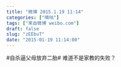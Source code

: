 ```yaml
---
title: "微博 2015.1.19 11:14"
categories: ["嘀咕"]
tags: ["来自微博 weibo.com"]
draft: false
slug: "zEEbuT"
date: "2015-01-19 11:14:00"
---
```


<p>#自杀逼父母放弃二胎# 难道不是家教的失败？ ​​​​</p>
